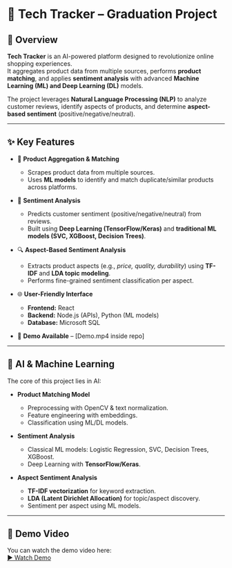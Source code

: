 # 📌 Tech Tracker – Graduation Project  

## 🚀 Overview  
**Tech Tracker** is an AI-powered platform designed to revolutionize online shopping experiences.  
It aggregates product data from multiple sources, performs **product matching**, and applies **sentiment analysis** with advanced **Machine Learning (ML) and Deep Learning (DL)** models.  

The project leverages **Natural Language Processing (NLP)** to analyze customer reviews, identify aspects of products, and determine **aspect-based sentiment** (positive/negative/neutral).  

---

## ✨ Key Features  

- 🛒 **Product Aggregation & Matching**  
  - Scrapes product data from multiple sources.  
  - Uses **ML models** to identify and match duplicate/similar products across platforms.  

- 💬 **Sentiment Analysis**  
  - Predicts customer sentiment (positive/negative/neutral) from reviews.  
  - Built using **Deep Learning (TensorFlow/Keras)** and **traditional ML models (SVC, XGBoost, Decision Trees)**.  

- 🔍 **Aspect-Based Sentiment Analysis**  
  - Extracts product aspects (e.g., *price, quality, durability*) using **TF-IDF** and **LDA topic modeling**.  
  - Performs fine-grained sentiment classification per aspect.  

- 🌐 **User-Friendly Interface**  
  - **Frontend:** React  
  - **Backend:** Node.js (APIs), Python (ML models)  
  - **Database:** Microsoft SQL  

- 🎥 **Demo Available** – [Demo.mp4 inside repo]  

---

## 🧠 AI & Machine Learning  

The core of this project lies in AI:  

- **Product Matching Model**  
  - Preprocessing with OpenCV & text normalization.  
  - Feature engineering with embeddings.  
  - Classification using ML/DL models.  

- **Sentiment Analysis**  
  - Classical ML models: Logistic Regression, SVC, Decision Trees, XGBoost.  
  - Deep Learning with **TensorFlow/Keras**.  

- **Aspect Sentiment Analysis**  
  - **TF-IDF vectorization** for keyword extraction.  
  - **LDA (Latent Dirichlet Allocation)** for topic/aspect discovery.  
  - Sentiment per aspect using ML models.  

---

## 🎥 Demo Video  

You can watch the demo video here:  
[▶️ Watch Demo](./Demo.mp4)

